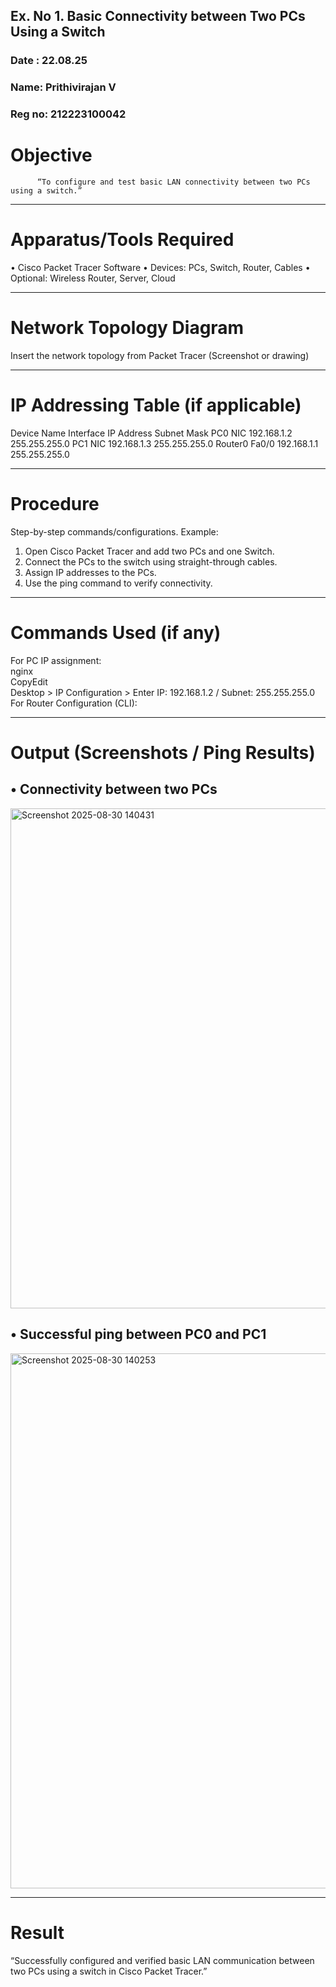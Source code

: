 ## Ex. No 1. 	Basic Connectivity between Two PCs Using a Switch
### Date : 22.08.25
### Name: Prithivirajan V
### Reg no: 212223100042

# Objective

          “To configure and test basic LAN connectivity between two PCs using a switch.”
________________________________________
# Apparatus/Tools Required
•	Cisco Packet Tracer Software
•	Devices: PCs, Switch, Router, Cables
•	Optional: Wireless Router, Server, Cloud
________________________________________
# Network Topology Diagram

Insert the network topology from Packet Tracer (Screenshot or drawing)

________________________________________
# IP Addressing Table (if applicable)
Device Name	Interface	IP Address	Subnet Mask
PC0	NIC	192.168.1.2	255.255.255.0
PC1	NIC	192.168.1.3	255.255.255.0
Router0	Fa0/0	192.168.1.1	255.255.255.0
________________________________________
# Procedure
Step-by-step commands/configurations.
Example:
1.	Open Cisco Packet Tracer and add two PCs and one Switch.
2.	Connect the PCs to the switch using straight-through cables.
3.	Assign IP addresses to the PCs.
4.	Use the ping command to verify connectivity.
________________________________________
# Commands Used (if any)

For PC IP assignment:<br>
nginx<br>
CopyEdit<br>
Desktop > IP Configuration > Enter IP: 192.168.1.2 / Subnet: 255.255.255.0<br>
For Router Configuration (CLI):<br>

________________________________________
# Output (Screenshots / Ping Results)
## •	Connectivity between two PCs<br>
<img width="1465" height="800" alt="Screenshot 2025-08-30 140431" src="https://github.com/user-attachments/assets/56a99708-247d-43b1-9750-c696ec87ee9b" />

## •	Successful ping between PC0 and PC1<br>
<img width="867" height="856" alt="Screenshot 2025-08-30 140253" src="https://github.com/user-attachments/assets/40485c74-ec04-42f1-b2b9-15cad34d0b83" />

________________________________________
# Result
“Successfully configured and verified basic LAN communication between two PCs using a switch in Cisco Packet Tracer.”
	
